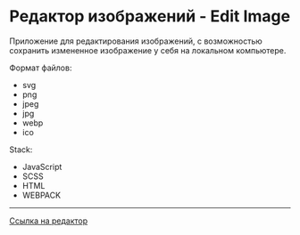 # Редактор изображений - Edit Image

Приложение для редактирования изображений, с возможностью сохранить измененное изображение у себя на локальном компьютере.

Формат файлов: 
* svg
* png
* jpeg
* jpg
* webp
* ico

Stack:
* JavaScript
* SCSS
* HTML
* WEBPACK

---

[Ссылка на редактор](https://alexanderokhotnichenko.github.io/edit-image/)
